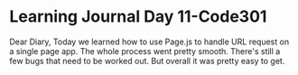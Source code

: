 <h1>Learning Journal Day 11-Code301</h1>

<p color="blue" font-size="14px">Dear Diary, 
Today we learned how to use Page.js to handle URL request on a single page app. The whole process went pretty smooth. There's still a few bugs that need to be worked out. But overall it was pretty easy to get.</p>

